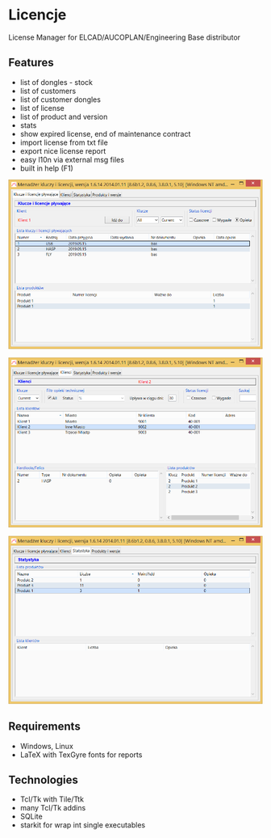 # Licencje
License Manager for ELCAD/AUCOPLAN/Engineering Base distributor

## Features
 * list of dongles - stock
 * list of customers
 * list of customer dongles
 * list of license
 * list of product and version
 * stats
 * show expired license, end of maintenance contract
 * import license from txt file
 * export nice license report
 * easy l10n via external msg files
 * built in help (F1)

![Klucze](https://raw.githubusercontent.com/TeaM-TL/Licencje/master/Licencje_1.png)

![Klucze](https://raw.githubusercontent.com/TeaM-TL/Licencje/master/Licencje_2.png)

![Klucze](https://raw.githubusercontent.com/TeaM-TL/Licencje/master/Licencje_3.png)

## Requirements
 * Windows, Linux
 * LaTeX with TexGyre fonts for reports

## Technologies
 * Tcl/Tk with Tile/Ttk
 * many Tcl/Tk addins
 * SQLite
 * starkit for wrap int single executables


